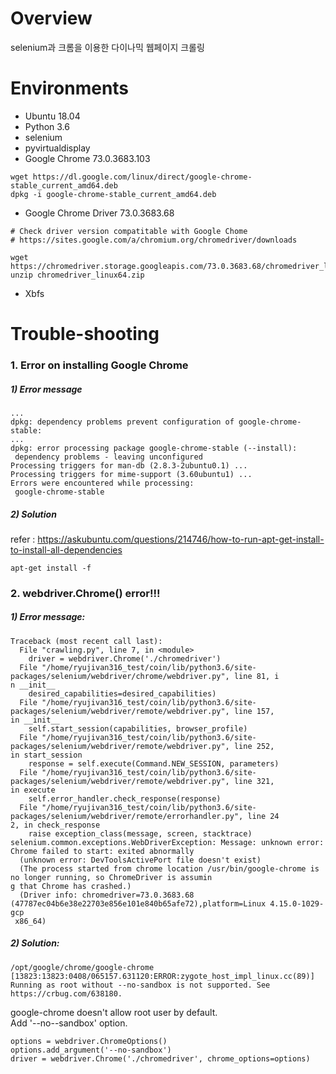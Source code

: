 # Overview
selenium과 크롬을 이용한 다이나믹 웹페이지 크롤링

# Environments
* Ubuntu 18.04
* Python 3.6
* selenium
* pyvirtualdisplay
* Google Chrome 73.0.3683.103
```shell
wget https://dl.google.com/linux/direct/google-chrome-stable_current_amd64.deb
dpkg -i google-chrome-stable_current_amd64.deb
```
* Google Chrome Driver 73.0.3683.68
```shell
# Check driver version compatitable with Google Chome
# https://sites.google.com/a/chromium.org/chromedriver/downloads

wget https://chromedriver.storage.googleapis.com/73.0.3683.68/chromedriver_linux64.zip
unzip chromedriver_linux64.zip
```
* Xbfs



# Trouble-shooting
### 1. Error on installing Google Chrome
##### 1) Error message
```shell
...
dpkg: dependency problems prevent configuration of google-chrome-stable:
...
dpkg: error processing package google-chrome-stable (--install):
 dependency problems - leaving unconfigured
Processing triggers for man-db (2.8.3-2ubuntu0.1) ...
Processing triggers for mime-support (3.60ubuntu1) ...
Errors were encountered while processing:
 google-chrome-stable
```
##### 2) Solution
refer : https://askubuntu.com/questions/214746/how-to-run-apt-get-install-to-install-all-dependencies
```shell
apt-get install -f
```


### 2. webdriver.Chrome() error!!!
##### 1) Error message:
```shell
Traceback (most recent call last):
  File "crawling.py", line 7, in <module>
    driver = webdriver.Chrome('./chromedriver')
  File "/home/ryujivan316_test/coin/lib/python3.6/site-packages/selenium/webdriver/chrome/webdriver.py", line 81, i
n __init__
    desired_capabilities=desired_capabilities)
  File "/home/ryujivan316_test/coin/lib/python3.6/site-packages/selenium/webdriver/remote/webdriver.py", line 157, 
in __init__
    self.start_session(capabilities, browser_profile)
  File "/home/ryujivan316_test/coin/lib/python3.6/site-packages/selenium/webdriver/remote/webdriver.py", line 252, 
in start_session
    response = self.execute(Command.NEW_SESSION, parameters)
  File "/home/ryujivan316_test/coin/lib/python3.6/site-packages/selenium/webdriver/remote/webdriver.py", line 321, 
in execute
    self.error_handler.check_response(response)
  File "/home/ryujivan316_test/coin/lib/python3.6/site-packages/selenium/webdriver/remote/errorhandler.py", line 24
2, in check_response
    raise exception_class(message, screen, stacktrace)
selenium.common.exceptions.WebDriverException: Message: unknown error: Chrome failed to start: exited abnormally
  (unknown error: DevToolsActivePort file doesn't exist)
  (The process started from chrome location /usr/bin/google-chrome is no longer running, so ChromeDriver is assumin
g that Chrome has crashed.)
  (Driver info: chromedriver=73.0.3683.68 (47787ec04b6e38e22703e856e101e840b65afe72),platform=Linux 4.15.0-1029-gcp
 x86_64)
```
##### 2) Solution:
```
/opt/google/chrome/google-chrome 
[13823:13823:0408/065157.631120:ERROR:zygote_host_impl_linux.cc(89)] Running as root without --no-sandbox is not supported. See https://crbug.com/638180.
```
google-chrome doesn't allow root user by default.<br>
Add '--no--sandbox' option.

```
options = webdriver.ChromeOptions()
options.add_argument('--no-sandbox')
driver = webdriver.Chrome('./chromedriver', chrome_options=options)
```



